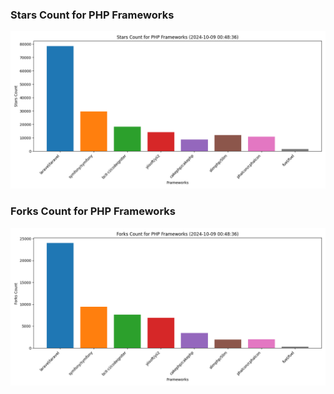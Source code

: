 ### Stars Count for PHP Frameworks

![Stars Chart](./archive/charts/20241009004836_stars_count.png)

### Forks Count for PHP Frameworks

![Forks Chart](./archive/charts/20241009004836_forks_count.png)


